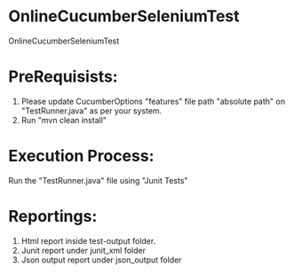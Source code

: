 # OnlineCucumberSeleniumTest
OnlineCucumberSeleniumTest

# PreRequisists:
1. Please update CucumberOptions "features" file path "absolute path" on "TestRunner.java" as per your system.
2. Run "mvn clean install"

# Execution Process:
Run the "TestRunner.java" file using "Junit Tests"

# Reportings:
1. Html report inside test-output folder.
2. Junit report under junit_xml folder
3. Json output report under json_output folder
